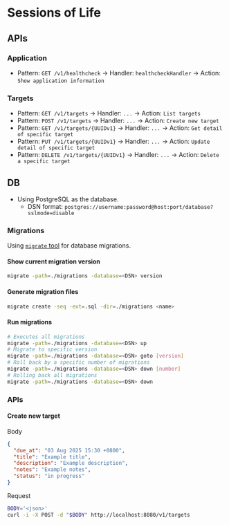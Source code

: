 # Sessions of Life

## APIs

### Application
- Pattern: `GET /v1/healthcheck` -> Handler: `healthcheckHandler` -> Action: `Show application information`

### Targets
- Pattern: `GET /v1/targets` -> Handler: `...` -> Action: `List targets`
- Pattern: `POST /v1/targets` -> Handler: `...` -> Action: `Create new target`
- Pattern: `GET /v1/targets/{UUIDv1}` -> Handler: `...` -> Action: `Get detail of specific target`
- Pattern: `PUT /v1/targets/{UUIDv1}` -> Handler: `...` -> Action: `Update detail of specific target`
- Pattern: `DELETE /v1/targets/{UUIDv1}` -> Handler: `...` -> Action: `Delete a specific target`

## DB
- Using PostgreSQL as the database.
    - DSN format: `postgres://username:password@host:port/database?sslmode=disable` 

### Migrations
Using [`migrate` tool](https://github.com/golang-migrate/migrate) for database migrations.

#### Show current migration version
```bash
migrate -path=./migrations -database=<DSN> version
```

#### Generate migration files
```bash
migrate create -seq -ext=.sql -dir=./migrations <name>
```

#### Run migrations
```bash
# Executes all migrations
migrate -path=./migrations -database=<DSN> up
# Migrate to specific version
migrate -path=./migrations -database=<DSN> goto [version]
# Roll back by a specific number of migrations
migrate -path=./migrations -database=<DSN> down [number]
# Rolling back all migrations
migrate -path=./migrations -database=<DSN> down
```

### APIs
#### Create new target
Body
```json
{
  "due_at": "03 Aug 2025 15:30 +0800",
  "title": "Example title",
  "description": "Example description",
  "notes": "Example notes",
  "status": "in progress"
}
```
Request
```bash
BODY='<json>'
curl -i -X POST -d "$BODY" http://localhost:8080/v1/targets
```
